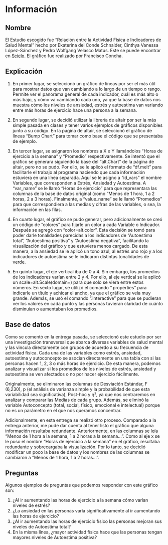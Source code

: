 # Información

## Nombre

El Estudio escogido fue “Relación entre la Actividad Física e Indicadores de Salud Mental” hecho por Ekaterina del Conde Schnaider, Cinthya Vanessa López-Sánchez y Pedro Wolfgang Velasco Matus. Este se puede encontrar en [Scielo](https://www.scielo.org.mx/scielo.php?script=sci_arttext&pid=S2007-48322022000200106). El gráfico fue realizado por Francisco Concha.

## Explicación

1. En primer lugar, se seleccionó un gráfico de líneas por ser el más útil para mostrar datos que van cambiando a lo largo de un tiempo o rango. Permite ver el panorama general de cada indicador, cuál es más alto o más bajo, y cómo va cambiando cada uno, ya que la base de datos nos muestra cómo los niveles de ansiedad, estrés y autoestima van variando entre más horas de ejercicio hace una persona a la semana.

2. En segundo lugar, se decidió utilizar la librería de altair por ser la más simple pasada en clases y tener varios ejemplos de gráficos disponibles junto a su código. En la página de altair, se seleccionó el gráfico de líneas “Bump Chart” para tomar como base el código que se presentaba de ejemplo.

3. En tercer lugar, se asignaron los nombres a X e Y llamándolos “Horas de ejercicio a la semana” y “Promedio” respectivamente. Se intentó que el gráfico se generara siguiendo la base del “alt.Chart” de la página de altair, pero no se pudo. Por ello, se le aplicó el formato de “df.melt” para facilitarle el trabajo al programa haciendo que cada información estuviera en una línea separada. Aquí se le asigno a “id_vars” el nombre Variables, que corresponden a Estrés, Ansiedad y Autoestima. A “var_name” se le llamó “Horas de ejercicio” para que representara las columnas de la base de datos original (como “Menos de 1 hora, 1 a 2 horas, 2 a 3 horas). Finalmente, a “value_name” se le llamó “Promedios” para que correspondiera a las medias y cifras de las variables, o sea, la información en las filas.

4. En cuarto lugar, el gráfico se pudo generar, pero adicionalmente se creó un código de “colores” para fijarle un color a cada Variable o Indicador. Después se agregó con “color=alt.color”. Esta decisión se tomó para poder darle tonalidades parecidas a los indicadores de “Autoestima total”, “Autoestima positiva” y “Autoestima negativa”, facilitando la visualización del gráfico y que estuviera menos cargado. De esta manera, a la ansiedad se le aplicó un tono azul, al estrés uno rojo y a los indicadores de autoestima se le indicaron distintas tonalidades de verde.

5. En quinto lugar, el eje vertical iba de 0 a 4. Sin embargo, los promedios de los indicadores varían entre 2 y 4. Por ello, al eje vertical se le aplicó un scale=alt.Scale(domain=) para que solo se viera entre estos números.
En sexto lugar, se utilizó el comando “.properties” para indicarle un título y achicar el ancho, ya que el gráfico se veía muy grande. Además, se usó el comando “.interactive” para que se pudieran ver los valores en cada punto y las personas tuvieran claridad de cuánto disminuían o aumentaban los promedios.

## Base de datos

Como se comentó en la entrega pasada, se seleccionó este estudio por ser una investigación transversal que abarca diversas variables de salud mental y las vincula directamente con grupos de acuerdo a su frecuencia de actividad física. Cada una de las variables como estrés, ansiedad, autoestima y autoconcepto se asocian directamente en una tabla con si las personas hacen 1, 2, 3 o más horas de ejercicio. De esta manera, podemos analizar y visualizar si los promedios de los niveles de estrés, ansiedad y autoestima se ven afectados o no por hacer ejercicio fácilmente.

Originalmente, se eliminaron las columnas de Desviación Estándar, F (6,230), p (el análisis de varianza simple y la probabilidad de que esta variabilidad sea significativa), Post-hoc y η², ya que nos centraremos en analizar y comparar las Medias de cada grupo.  Además, se eliminó la variable Autoconcepto (total, social, físico, emocional e intelectual) porque no es un parámetro en el que nos queramos concentrar.

Adicionalmente, en esta entrega se realizó otro proceso. Comparado a la entrega anterior, me pude dar cuenta al tener listo el gráfico que alguna información resultaba redundante. Anteriormente, en las columnas se leía “Menos de 1 hora a la semana, 1 a 2 horas a la semana…”. Como al eje x se le puso el nombre “Horas de ejercicio a la semana” en el gráfico, resultaba redundante y sobrecargaba la visualización. Por lo tanto, se decidió modificar un poco la base de datos y los nombres de las columnas se cambiaron a “Menos de 1 hora, 1 a 2 horas…”.

## Preguntas 
Algunos ejemplos de preguntas que podemos responder con este gráfico son:

1. ¿Al ir aumentando las horas de ejercicio a la semana cómo varían niveles de estrés?
2. ¿La ansiedad en las personas varía significativamente al ir aumentando las horas de ejercicio?
3. ¿Al ir aumentando las horas de ejercicio físico las personas mejoran sus niveles de Autoestima total?
4. En la misma línea, ¿mayor actividad física hace que las personas tengan mayores niveles de Autoestima positiva?